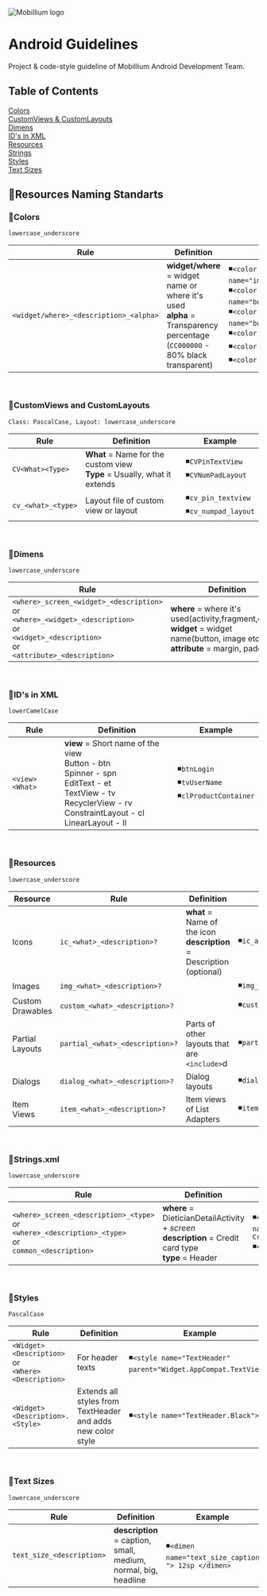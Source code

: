 ![Mobillium logo](http://mobillium.com/assets/images/logo.png)
# Android Guidelines

Project & code-style guideline of Mobillium Android Development Team.

## Table of Contents

[Colors](#colors) <br>
[CustomViews & CustomLayouts](#customviews-and-customlayouts) <br>
[Dimens](#dimens) <br>
[ID's in XML](#ids-in-xml) <br>
[Resources](#resources) <br>
[Strings](#stringsxml) <br>
[Styles](#styles) <br>
[Text Sizes](#text-sizes) <br>

## 📃Resources Naming Standarts

### 🔸Colors

    lowercase_underscore

| Rule | Definition | Example
|--|--|--|
| `<widget/where>_<description>_<alpha>`| **widget/where** =  widget name or where it's used <br> **alpha** = Transparency percentage (`CC000000` - 80% black transparent)| ◾`<color name="image_logo_tint">@color/mobillium_blue</color>` <br> ◾`<color name="button_primary">@color/pistachio</color>`<br> ◾`<color name="button_inactive">@color/iron_80</color>`<br> ◾`<color name="mobillium_blue">#4b7bec</color>`<br> ◾`<color name="pistachio">#93c572</color>`<br> ◾`<color name="iron_80">#CC48494B</color>`

<br>

### 🔸CustomViews and CustomLayouts

    Class: PascalCase, Layout: lowercase_underscore

| Rule | Definition | Example
|--|--|--|
| `CV<What><Type>` | **What** = Name for the custom view <br> **Type** = Usually, what it extends | ◾`CVPinTextView`<br> ◾`CVNumPadLayout` |
| `cv_<what>_<type>` | Layout file of custom view or layout | ◾`cv_pin_textview` <br> ◾`cv_numpad_layout` |

<br>

### 🔸Dimens

    lowercase_underscore
| Rule | Definition | Example
|--|--|--|
| `<where>_screen_<widget>_<description>` <br> or <br> `<where>_<widget>_<description>` <br> or <br>`<widget>_<description>` <br> or <br> `<attribute>_<description>` | **where** =  where it's used(activity,fragment,dialog) <br> **widget** = widget name(button, image etc) <br> **attribute** = margin, padding | ◾`<dimen name="user_detail_screen_cardview_radius">4dp</dimen>`  <br> ◾`<dimen name="dialog_icon_height">16dp</dimen>` <br> ◾`<dimen name="image_width">120dp</dimen>` <br> ◾`<dimen name="margin_medium">16dp</dimen>`|

<br>

### 🔸ID's in XML

    lowerCamelCase

| Rule | Definition | Example
|--|--|--|
| `<view><What>` | **view** = Short name of the view <br> Button - btn <br> Spinner - spn<br> EditText - et <br> TextView - tv <br> RecyclerView - rv <br> ConstraintLayout - cl <br> LinearLayout - ll  | ◾`btnLogin` <br> ◾`tvUserName` <br> ◾`clProductContainer` |

<br>

### 🔸Resources

    lowercase_underscore
| Resource | Rule | Definition | Example
|--|--|--|--|
| Icons | `ic_<what>_<description>?` | **what** = Name of the icon <br> **description** = Description (optional) | ◾`ic_arrow_right`
| Images | `img_<what>_<description>?` |  | ◾`img_profile_placeholder` |
| Custom Drawables| `custom_<what>_<description>?` |  | ◾`custom_button_round`  |
| Partial Layouts | `partial_<what>_<description>?` | Parts of other layouts that are `<include>`d | ◾`partial_stats_container` |
| Dialogs | `dialog_<what>_<description>?` | Dialog layouts | ◾`dialog_change_theme` |
| Item Views | `item_<what>_<description>?` | Item views of List Adapters| ◾`item_bank_account` |

<br>

### 🔸Strings.xml

    lowercase_underscore

| Rule | Definition | Example
|--|--|--|
| `<where>_screen_<description>_<type>` <br> or <br> `<where>_<description>_<type>` <br> or <br> `common_<description>`| **where** = DieticianDetailActivity + *screen* <br> **description** = Credit card type <br> **type** = Header  | ◾`<string name="dietician_detail_screen_credit_card_type_header"> Credit Card Type </string>` <br> ◾`<string name="common_loading">Loading...</string>`|

<br>

### 🔸Styles

    PascalCase

| Rule | Definition | Example
|--|--|--|
| `<Widget><Description>`<br> or <br> `<Where><Description>` | For header texts| ◾`<style name="TextHeader" parent="Widget.AppCompat.TextView">` |
|`<Widget><Description>.<Style>`| Extends all styles from TextHeader and adds new color style | ◾`<style name="TextHeader.Black">` |

<br>

### 🔸Text Sizes

    lowercase_underscore

| Rule | Definition | Example
|--|--|--|
| `text_size_<description>`  | **description** = caption, small, medium, normal, big, headline |  ◾`<dimen name="text_size_caption "> 12sp </dimen>` 

<br>
